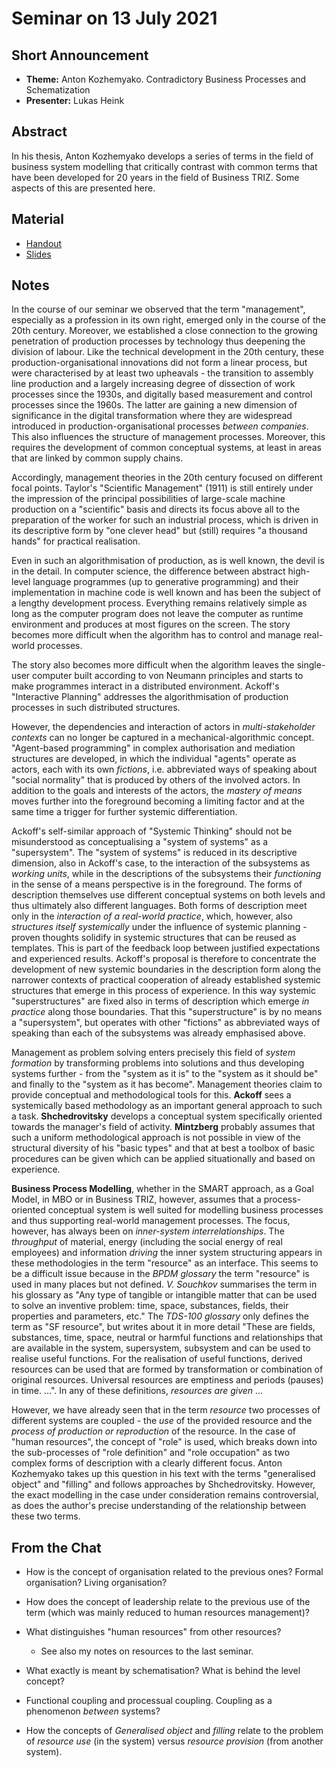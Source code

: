 # Seminar on 13 July 2021

## Short Announcement

* __Theme:__  Anton Kozhemyako. Contradictory Business Processes and Schematization 
* __Presenter:__ Lukas Heink

## Abstract

In his thesis, Anton Kozhemyako develops a series of terms in the field of
business system modelling that critically contrast with common terms that have
been developed for 20 years in the field of Business TRIZ. Some aspects of
this are presented here.

## Material

* [Handout](Handout.pdf)
* [Slides](Slides.pdf)

## Notes

In the course of our seminar we observed that the term "management",
especially as a profession in its own right, emerged only in the course of the
20th century. Moreover, we established a close connection to the growing
penetration of production processes by technology thus deepening the division
of labour. Like the technical development in the 20th century, these
production-organisational innovations did not form a linear process, but were
characterised by at least two upheavals - the transition to assembly line
production and a largely increasing degree of dissection of work processes
since the 1930s, and digitally based measurement and control processes since
the 1960s. The latter are gaining a new dimension of significance in the
digital transformation where they are widespread introduced in
production-organisational processes _between companies_.  This also
influences the structure of management processes. Moreover, this requires the
development of common conceptual systems, at least in areas that are linked by
common supply chains.

Accordingly, management theories in the 20th century focused on different
focal points. Taylor's "Scientific Management" (1911) is still entirely under
the impression of the principal possibilities of large-scale machine
production on a "scientific" basis and directs its focus above all to the
preparation of the worker for such an industrial process, which is driven in
its descriptive form by "one clever head" but (still) requires "a thousand
hands" for practical realisation.

Even in such an algorithmisation of production, as is well known, the devil is
in the detail. In computer science, the difference between abstract high-level
language programmes (up to generative programming) and their implementation in
machine code is well known and has been the subject of a lengthy development
process. Everything remains relatively simple as long as the computer program
does not leave the computer as runtime environment and produces at most
figures on the screen. The story becomes more difficult when the algorithm has
to control and manage real-world processes.

The story also becomes more difficult when the algorithm leaves the
single-user computer built according to von Neumann principles and starts to
make programmes interact in a distributed environment. Ackoff's "Interactive
Planning" addresses the algorithmisation of production processes in such
distributed structures.

However, the dependencies and interaction of actors in _multi-stakeholder
contexts_ can no longer be captured in a mechanical-algorithmic concept.
"Agent-based programming" in complex authorisation and mediation structures
are developed, in which the individual "agents" operate as actors, each with
its own _fictions_, i.e. abbreviated ways of speaking about "social normality"
that is produced by others of the involved actors. In addition to the goals
and interests of the actors, the _mastery of means_ moves further into the
foreground becoming a limiting factor and at the same time a trigger for
further systemic differentiation.

Ackoff's self-similar approach of "Systemic Thinking" should not be
misunderstood as conceptualising a "system of systems" as a "supersystem".
The "system of systems" is reduced in its descriptive dimension, also in
Ackoff's case, to the interaction of the subsystems as _working units_, while
in the descriptions of the subsystems their _functioning_ in the sense of a
means perspective is in the foreground. The forms of description themselves
use different conceptual systems on both levels and thus ultimately also
different languages. Both forms of description meet only in the _interaction
of a real-world practice_, which, however, also _structures itself
systemically_ under the influence of systemic planning - proven thoughts
solidify in systemic structures that can be reused as templates. This is part
of the feedback loop between justified expectations and experienced results.
Ackoff's proposal is therefore to concentrate the development of new systemic
boundaries in the description form along the narrower contexts of practical
cooperation of already established systemic structures that emerge in this
process of experience.  In this way systemic "superstructures" are fixed also
in terms of description which emerge _in practice_ along those boundaries.
That this "superstructure" is by no means a "supersystem", but operates with
other "fictions" as abbreviated ways of speaking than each of the subsystems
was already emphasised above.

Management as problem solving enters precisely this field of _system
formation_ by transforming problems into solutions and thus developing systems
further - from the "system as it is" to the "system as it should be" and
finally to the "system as it has become". Management theories claim to provide
conceptual and methodological tools for this. __Ackoff__ sees a systemically
based methodology as an important general approach to such a task.
__Shchedrovitsky__ develops a conceptual system specifically oriented towards
the manager's field of activity. __Mintzberg__ probably assumes that such a
uniform methodological approach is not possible in view of the structural
diversity of his "basic types" and that at best a toolbox of basic procedures
can be given which can be applied situationally and based on experience.

__Business Process Modelling__, whether in the SMART approach, as a Goal
Model, in MBO or in Business TRIZ, however, assumes that a process-oriented
conceptual system is well suited for modelling business processes and thus
supporting real-world management processes. The focus, however, has always
been on _inner-system interrelationships_. The _throughput_ of material,
energy (including the social energy of real employees) and information
_driving_ the inner system structuring appears in these methodologies in the
term "resource" as an interface. This seems to be a difficult issue because in
the _BPDM glossary_ the term "resource" is used in many places but not
defined. _V. Souchkov_ summarises the term in his glossary as "Any type of
tangible or intangible matter that can be used to solve an inventive problem:
time, space, substances, fields, their properties and parameters, etc." The
_TDS-100 glossary_ only defines the term as "SF resource", but writes about it
in more detail "These are fields, substances, time, space, neutral or harmful
functions and relationships that are available in the system, supersystem,
subsystem and can be used to realise useful functions. For the realisation of
useful functions, derived resources can be used that are formed by
transformation or combination of original resources. Universal resources are
emptiness and periods (pauses) in time. ...".  In any of these definitions,
_resources are given_ ...

However, we have already seen that in the term _resource_ two processes of
different systems are coupled - the _use_ of the provided resource and the
_process of production or reproduction_ of the resource. In the case of "human
resources", the concept of "role" is used, which breaks down into the
sub-processes of "role definition" and "role occupation" as two complex forms
of description with a clearly different focus. Anton Kozhemyako takes up this
question in his text with the terms "generalised object" and "filling" and
follows approaches by Shchedrovitsky. However, the exact modelling in the case
under consideration remains controversial, as does the author's precise
understanding of the relationship between these two terms.

## From the Chat

- How is the concept of organisation related to the previous ones? Formal
  organisation? Living organisation?

- How does the concept of leadership relate to the previous use of the term
  (which was mainly reduced to human resources management)?

- What distinguishes "human resources" from other resources?
  - See also my notes on resources to the last seminar.

- What exactly is meant by schematisation? What is behind the level concept?

- Functional coupling and processual coupling. Coupling as a phenomenon
  _between_ systems?

- How the concepts of _Generalised object_ and _filling_ relate to the problem
  of _resource use_ (in the system) versus _resource provision_ (from another
  system).
